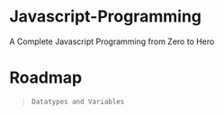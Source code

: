 # Javascript-Programming
A Complete Javascript Programming from Zero to Hero

# Roadmap
>`Datatypes and Variables`
